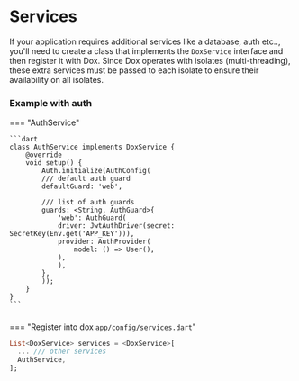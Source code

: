 # Services

If your application requires additional services like a database, auth etc.., you'll need to create a class that implements the `DoxService` interface and then register it with Dox. Since Dox operates with isolates (multi-threading), these extra services must be passed to each isolate to ensure their availability on all isolates.

### Example with auth

=== "AuthService"

    ```dart
    class AuthService implements DoxService {
        @override
        void setup() {
            Auth.initialize(AuthConfig(
            /// default auth guard
            defaultGuard: 'web',

            /// list of auth guards
            guards: <String, AuthGuard>{
                'web': AuthGuard(
                driver: JwtAuthDriver(secret: SecretKey(Env.get('APP_KEY'))),
                provider: AuthProvider(
                    model: () => User(),
                ),
                ),
            },
            ));
        }
    }
    ```

#####
=== "Register into dox `app/config/services.dart`"

```dart
List<DoxService> services = <DoxService>[
  ... /// other services
  AuthService,
];
```

 